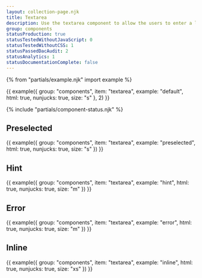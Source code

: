 ```yaml
---
layout: collection-page.njk
title: Textarea
description: Use the textarea component to allow the users to enter a longer string of text information such as feedback.
group: components
statusProduction: true
statusTestedWithoutJavaScript: 0
statusTestedWithoutCSS: 1
statusPassedDacAudit: 2
statusAnalytics: 1
statusDocumentationComplete: false
---
```


{% from "partials/example.njk" import example %}

{{ example({ group: "components", item: "textarea", example: "default", html: true, nunjucks: true, size: "s" }, 2) }}

{% include "partials/component-status.njk" %}

## Preselected

{{ example({ group: "components", item: "textarea", example: "preselected", html: true, nunjucks: true, size: "s" }) }}

## Hint

{{ example({ group: "components", item: "textarea", example: "hint", html: true, nunjucks: true, size: "m" }) }}

## Error

{{ example({ group: "components", item: "textarea", example: "error", html: true, nunjucks: true, size: "m" }) }}

## Inline

{{ example({ group: "components", item: "textarea", example: "inline", html: true, nunjucks: true, size: "xs" }) }}
